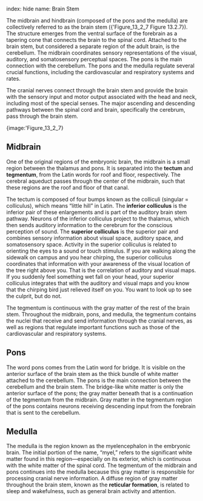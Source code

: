 index: hide
name: Brain Stem

The midbrain and hindbrain (composed of the pons and the medulla) are collectively referred to as the brain stem ({'Figure_13_2_7 Figure 13.2.7}). The structure emerges from the ventral surface of the forebrain as a tapering cone that connects the brain to the spinal cord. Attached to the brain stem, but considered a separate region of the adult brain, is the cerebellum. The midbrain coordinates sensory representations of the visual, auditory, and somatosensory perceptual spaces. The pons is the main connection with the cerebellum. The pons and the medulla regulate several crucial functions, including the cardiovascular and respiratory systems and rates.

The cranial nerves connect through the brain stem and provide the brain with the sensory input and motor output associated with the head and neck, including most of the special senses. The major ascending and descending pathways between the spinal cord and brain, specifically the cerebrum, pass through the brain stem.


{image:'Figure_13_2_7}
        

## Midbrain

One of the original regions of the embryonic brain, the midbrain is a small region between the thalamus and pons. It is separated into the  **tectum** and  **tegmentum**, from the Latin words for roof and floor, respectively. The cerebral aqueduct passes through the center of the midbrain, such that these regions are the roof and floor of that canal.

The tectum is composed of four bumps known as the colliculi (singular = colliculus), which means “little hill” in Latin. The  **inferior colliculus** is the inferior pair of these enlargements and is part of the auditory brain stem pathway. Neurons of the inferior colliculus project to the thalamus, which then sends auditory information to the cerebrum for the conscious perception of sound. The  **superior colliculus** is the superior pair and combines sensory information about visual space, auditory space, and somatosensory space. Activity in the superior colliculus is related to orienting the eyes to a sound or touch stimulus. If you are walking along the sidewalk on campus and you hear chirping, the superior colliculus coordinates that information with your awareness of the visual location of the tree right above you. That is the correlation of auditory and visual maps. If you suddenly feel something wet fall on your head, your superior colliculus integrates that with the auditory and visual maps and you know that the chirping bird just relieved itself on you. You want to look up to see the culprit, but do not.

The tegmentum is continuous with the gray matter of the rest of the brain stem. Throughout the midbrain, pons, and medulla, the tegmentum contains the nuclei that receive and send information through the cranial nerves, as well as regions that regulate important functions such as those of the cardiovascular and respiratory systems.

## Pons

The word pons comes from the Latin word for bridge. It is visible on the anterior surface of the brain stem as the thick bundle of white matter attached to the cerebellum. The pons is the main connection between the cerebellum and the brain stem. The bridge-like white matter is only the anterior surface of the pons; the gray matter beneath that is a continuation of the tegmentum from the midbrain. Gray matter in the tegmentum region of the pons contains neurons receiving descending input from the forebrain that is sent to the cerebellum.

## Medulla

The medulla is the region known as the myelencephalon in the embryonic brain. The initial portion of the name, “myel,” refers to the significant white matter found in this region—especially on its exterior, which is continuous with the white matter of the spinal cord. The tegmentum of the midbrain and pons continues into the medulla because this gray matter is responsible for processing cranial nerve information. A diffuse region of gray matter throughout the brain stem, known as the  **reticular formation**, is related to sleep and wakefulness, such as general brain activity and attention.
